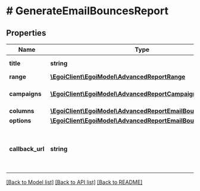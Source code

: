 # # GenerateEmailBouncesReport

## Properties

Name | Type | Description | Notes
------------ | ------------- | ------------- | -------------
**title** | **string** | Advanced report title |
**range** | [**\EgoiClient\EgoiModel\AdvancedReportRange**](AdvancedReportRange.md) |  |
**campaigns** | [**\EgoiClient\EgoiModel\AdvancedReportCampaignsObject[]**](AdvancedReportCampaignsObject.md) | Campaigns of the report |
**columns** | [**\EgoiClient\EgoiModel\AdvancedReportEmailBouncesColumns**](AdvancedReportEmailBouncesColumns.md) |  |
**options** | [**\EgoiClient\EgoiModel\AdvancedReportEmailBouncesOptions**](AdvancedReportEmailBouncesOptions.md) |  |
**callback_url** | **string** | URL which will receive the information of the report | [optional]

[[Back to Model list]](../../README.md#models) [[Back to API list]](../../README.md#endpoints) [[Back to README]](../../README.md)
